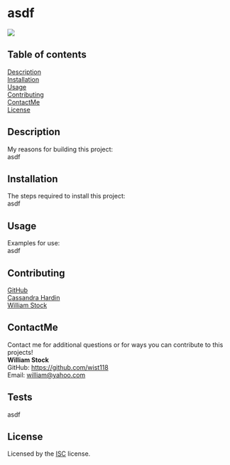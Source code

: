   # asdf
  [<img src="https://img.shields.io/badge/License-ISC-blue.svg">](https://www.isc.org/licenses/)

  ## Table of contents  
  [Description](#description)  
  [Installation](#installation)  
  [Usage](#usage)  
  [Contributing](#contributing)  
  [ContactMe](#contactme)  
  [License](#license)  

  ## Description
  My reasons for building this project:  
  asdf

  ## Installation
  The steps required to install this project:  
  asdf

  ## Usage
  Examples for use:  
  asdf

  ## Contributing
  
  [GitHub](https://github.com/octocat)  
    [Cassandra Hardin](https://github.com/cassadoes)  
    [William Stock](https://github.com/wist118)  
    
    


  ## ContactMe
  Contact me for additional questions or for ways you can contribute to this projects!  
  **William Stock**  
  GitHub: https://github.com/wist118  
  Email: william@yahoo.com
  

  ## Tests
  asdf

  ## License
  Licensed by the [ISC](https://www.isc.org/licenses/) license.
